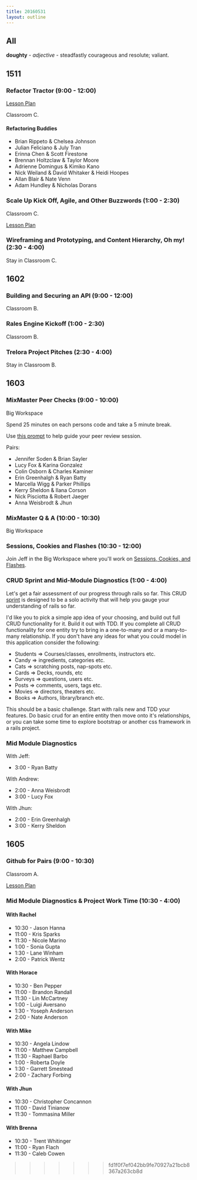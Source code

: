 ```yaml
---
title: 20160531
layout: outline
---
```


## All

**doughty** - _adjective_ - steadfastly courageous and resolute; valiant.


## 1511

### Refactor Tractor (9:00 - 12:00)

[Lesson Plan](https://github.com/turingschool/lesson_plans/blob/master/ruby_04-apis_and_scalability/js_refactor_tractor.md)

Classroom C.

#### Refactoring Buddies

* Brian Rippeto & Chelsea Johnson
* Julian Feliciano & July Tran
* Erinna Chen & Scott Firestone
* Brennan Holtzclaw & Taylor Moore
* Adrienne Domingus & Kimiko Kano
* Nick Weiland & David Whitaker & Heidi Hoopes
* Allan Blair & Nate Venn
* Adam Hundley & Nicholas Dorans

### Scale Up Kick Off, Agile, and Other Buzzwords (1:00 - 2:30)

Classroom C.

[Lesson Plan](https://github.com/turingschool/lesson_plans/blob/master/ruby_04-apis_and_scalability/agile_and_other_buzzwords.markdown)

### Wireframing and Prototyping, and Content Hierarchy, Oh my! (2:30 - 4:00)

Stay in Classroom C.

## 1602

### Building and Securing an API (9:00 - 12:00)

Classroom B.

### Rales Engine Kickoff (1:00 - 2:30)

Classroom B.

### Trelora Project Pitches (2:30 - 4:00)

Stay in Classroom B.


## 1603

### MixMaster Peer Checks (9:00 - 10:00)

Big Workspace

Spend 25 minutes on each persons code and take a 5 minute break.

Use [this prompt](https://gist.github.com/Carmer/5102523a97e5bb177fa6b2fcd17af2ae) to help guide your peer review session.

Pairs:

* Jennifer Soden & Brian Sayler
* Lucy Fox & Karina Gonzalez
* Colin Osborn & Charles Kaminer
* Erin Greenhalgh & Ryan Batty
* Marcella Wigg & Parker Phillips
* Kerry Sheldon & Ilana Corson
* Nick Pisciotta & Robert Jaeger
* Anna Weisbrodt & Jhun


### MixMaster Q & A (10:00 - 10:30)

Big Workspace

### Sessions, Cookies and Flashes (10:30 - 12:00)

Join Jeff in the Big Workspace where you'll work on
[Sessions, Cookies, and Flashes](https://github.com/turingschool/lesson_plans/blob/master/ruby_02-web_applications_with_ruby/sessions_cookies_and_flashes.markdown).

### CRUD Sprint and Mid-Module Diagnostics (1:00 - 4:00)

Let's get a fair assessment of our progress through rails so far. This CRUD [sprint](http://searchsoftwarequality.techtarget.com/definition/Scrum-sprint) is designed to be a solo activity that will help you gauge your understanding of rails so far.

I'd like you to pick a simple app idea of your choosing, and build out full CRUD functionality for it. Build it out with TDD. If you complete all CRUD functionality for one entity try to bring in a one-to-many and or a many-to-many relationship. If you don't have any ideas for what you could model in this application consider the following:

* Students => Courses/classes, enrollments, instructors etc.
* Candy => ingredients, categories etc.
* Cats => scratching posts, nap-spots etc.
* Cards => Decks, rounds, etc
* Surveys => questions, users etc.
* Posts => comments, users, tags etc.
* Movies => directors, theaters etc.
* Books =>  Authors, library/branch etc.


This should be a basic challenge. Start with rails new and TDD your features. Do basic crud for an entire entity then move onto it's relationships, or you can take some time to explore bootstrap or another css framework in a rails project. 

### Mid Module Diagnostics

With Jeff:

  * 3:00 - Ryan Batty

With Andrew:

  * 2:00 - Anna Weisbrodt
  * 3:00 - Lucy Fox

With Jhun:

  * 2:00 - Erin Greenhalgh
  * 3:00 - Kerry Sheldon

## 1605

### Github for Pairs (9:00 - 10:30)

Classroom A.

[Lesson Plan](https://github.com/turingschool/lesson_plans/blob/master/ruby_01-object_oriented_programming_with_ruby/git_and_github_for_pairs.markdown)

###  Mid Module Diagnostics & Project Work Time (10:30 - 4:00)

#### With Rachel
* 10:30 - Jason Hanna
* 11:00 - Kris Sparks
* 11:30 - Nicole Marino
* 1:00 - Sonia Gupta
* 1:30 - Lane Winham
* 2:00 - Patrick Wentz

#### With Horace
* 10:30 - Ben Pepper
* 11:00 - Brandon Randall
* 11:30 - Lin McCartney
* 1:00 - Luigi Aversano
* 1:30 - Yoseph Anderson
* 2:00 - Nate Anderson

#### With Mike
* 10:30 - Angela Lindow
* 11:00 - Matthew Campbell
* 11:30 - Raphael Barbo
* 1:00 - Roberta Doyle
* 1:30 - Garrett Smestead
* 2:00 - Zachary Forbing

#### With Jhun
* 10:30 - Christopher Concannon
* 11:00 - David Tinianow
* 11:30 - Tommasina Miller

#### With Brenna
* 10:30 - Trent Whitinger
* 11:00 - Ryan Flach
* 11:30 - Caleb Cowen
>>>>>>> fd1f0f7ef042bb9fe70927a21bcb8367a263cb8d
